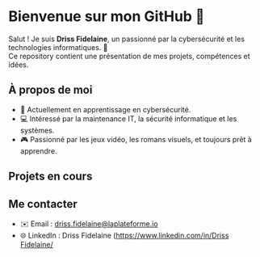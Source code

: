 # Bienvenue sur mon GitHub 👋

Salut ! Je suis **Driss Fidelaine**, un passionné par la cybersécurité et les technologies informatiques. 🚀  
Ce repository contient une présentation de mes projets, compétences et idées.

## À propos de moi
- 🌱 Actuellement en apprentissage en cybersécurité.
- 💻 Intéressé par la maintenance IT, la sécurité informatique et les systèmes.
- 🎮 Passionné par les jeux vidéo, les romans visuels, et toujours prêt à apprendre.

## Projets en cours


## Me contacter
- ✉️ Email : [driss.fidelaine@laplateforme.io](mailto:driss.fidelaine@laplateforme.io)
- 🌐 LinkedIn : Driss Fidelaine ([https://www.linkedin.com/in/Driss Fidelaine/](https://www.linkedin.com/in/driss-fidelaine-240154340/)
